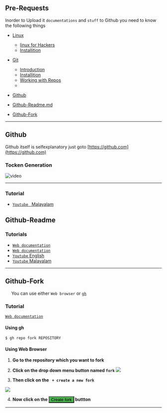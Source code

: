 ## **Pre-Requests**

Inorder to Upload it `documentations` and `stuff` to Github you need to know the following things
- [Linux](./Linux.md)
  - [linux for Hackers](./Linux.md#linux-for-hackers)
  - [Installition](#installition)

- [Git](./Git.md)
    - [Introduction](./Git.md#git%20introduction)
    - [Installition](./Git.md#git-installition)
    - [Working with Repos](#working-with-repositories)
    - 
- [Github](./github.md)

- [Github-Readme.md](#github-readme)
- [Github-Fork](#github-fork)


---
<!---->
<!-- ## Git -->
<!---->
<!-- - [Introduction](#gitintroduction) -->
<!-- - [Installation](#git-installation) -->
<!-- - [Basics](#git%20basics) -->
<!-- - [Working with Repositories ](#working-with-repositories) -->
<!---->
<!-- ### **Git Introduction** -->
<!---->
<!--   Git is a `source control` created for the `Linux` Kernel by `Linus Torvalds`. Git works the familiar primitives of source control management systems such as `commits`, `diffs`,` trunks, tags, branches, and so on. However, Git has the intrinsic property of being a distributed system - a system in which there is no official client/server relationship. Each repository contains the entire history of revisions. This means that there's no need to have network access or synchronization to a central repository. In essence, a git repository is nonlinear with regard to revisions. two different users may change source code in unique, independent ways without interfering with each other. one benefit of this model is that developers are freer to independently work with, experiment with, and tweak code. -->
<!-- 	Git supports independent development and revision management, it also supports the means to share and incorporate revisions made in unsynchronized repositories. -->
<!---->
<!-- ### **Git Installition** -->
<!-- If your using `debian` based os you should have [`apt`](https://github.com/aruncs31s/ethical-hacking/tree/main/Tools-Used#apt) or if yiu have `arch` based os you shold have `pacman` -->
<!---->
<!---->
<!---->
<!-- ### **Working with Repositories** -->
<!--   _You can either create( initialize ) or clone a repository._  -->
<!-- - **Initializing a repository** -->
<!--  ``` -->
<!-- ~$ mkdir new_project -->
<!-- ~$ cd new_project -->
<!-- ~/new_project$ git init -b main -->
<!--  ``` -->
<!--  - **Adding a file** -->
<!-- ``` -->
<!-- ~/new_project$ touch README.md -->
<!-- ~/new_project$ git add README.md  -->
<!-- ~/new_project$ git commit -m README.md -->
<!--   -->
<!-- ``` -->
<!-- **Note:** *you should edit the README.md file before commiting it othewise it would be jsut a text file also you can add any file by*  -->
<!-- ``` -->
<!-- ~/new_project$ mv filename ~/new_project  -->
<!-- ~/new_project$ git add filename  -->
<!-- ~/new_project$ git commmit -m filename -->
<!-- ``` -->
<!---->
<!-- **Note:***You can sjust simply add all file by `$ git add -A`* -->
<!-- - **Creating a new repository** -->
<!-- 	- goto github.com -->
<!-- 	 -->
<!-- 	![github](/images/github-addressbar.png?raw=true) -->
<!-- 	 -->
<!-- 	- create a new repository  -->
<!---->
<!-- 	![create repo](/images/create-new-repo-1.png?raw=true) -->
<!-- 	 -->
<!-- 	![create repo](/images/create-new-repo-2.png?raw=true) -->
<!-- 	 -->
<!-- 	*Click on create repository* -->
<!-- 	 -->
<!-- 	- copy the repo link  -->
<!-- 	 &#160; -->
<!---->
<!-- 	 ![repo link](/images/clone%20repo.png) -->
<!-- 	 -->
<!-- 	 -->
<!-- * Now open the terminal and navigate to your project repository -->
<!---->
<!-- ``` -->
<!-- ~/new_project$ git remote add origin https://github.com/<username>/new_project git -->
<!---->
<!-- ~/new_project$ git branch -M main -->
<!---->
<!-- ~/new_project$ git push -u origin main -->
<!---->
<!-- ``` -->
<!---->
<!-- <details><summary> <b>Notes :</b> </summary> -->
<!---->
<!-- *Here `new_project` is my project name and you can give any name if you want but you have to replce `new_project` with your project name*  -->
<!---->
<!-- </details> -->
<!---->
<!-- --- -->


## **Github**
  Github itself is selfexplanatory just goto [https://github.com](https://github.com)


### **Tocken Generation**


![video](../video/tocken_generation.gif)

---
### **Tutorial** 

- [ `Youtube ` Malayalam](https://youtu.be/aJ1cbdMdfys)


##  **Github-Readme**



### **Tutorials** 

- [ `Web documentation`](https://docs.github.com/en/get-started/writing-on-github/getting-started-with-writing-and-formatting-on-github/basic-writing-and-formatting-syntax)
- [ `Web documentation` ](https://medium.com/analytics-vidhya/writing-github-readme-e593f278a796#:~:text=For%20a%20line%20break%20or,more%20spaces%2C%20and%20hit%20enter.)
- [`Youtube` English](https://youtu.be/yXY3f9jw7fg)
- [`Youtube` Malayalam]()

---

## **Github-Fork**
&#160;&#160;&#160;&#160;&#160;You can use either `Web browser` or [`gh`](https://cli.github.com/) 


### **Tutorial**

[`Web documentation`](https://docs.github.com/en/get-started/quickstart/fork-a-repo)

#### **Using gh**

```
$ gh repo fork REPOSITORY

```

#### **Using Web Browser**

1. **Go to the repository which you want to fork**

2. **Click on the drop down menu button named `fork`**
![](/images/fork2.png?raw=ture)
3. **Then click on the &#160;&#160;`+ create a new fork`**

![](/images/fork3.png?raw=true)

4. **Now click on the <button style="background-color: #4CAF50;" type="button" >Create fork</button> buttton**




---
